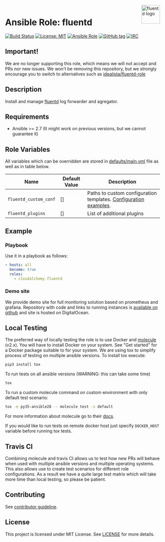 <a href="https://www.fluentd.org">
    <img src="https://www.fluentd.org/assets/img/miscellany/fluentd-logo.png" alt="fluentd logo" title="fluentd" align="right" height="60" />
</a>

# Ansible Role: fluentd

[![Build Status](https://travis-ci.org/cloudalchemy/ansible-fluentd.svg?branch=master)](https://travis-ci.org/cloudalchemy/ansible-fluentd)
[![License: MIT](https://img.shields.io/badge/license-MIT%20License-brightgreen.svg)](https://opensource.org/licenses/MIT)
[![Ansible Role](http://img.shields.io/badge/ansible%20role-cloudalchemy.fluentd-blue.svg)](https://galaxy.ansible.com/cloudalchemy/fluentd/)
[![GitHub tag](https://img.shields.io/github/tag/cloudalchemy/ansible-fluentd.svg)](https://github.com/cloudalchemy/ansible-fluentd/tags)
[![IRC](https://img.shields.io/badge/irc.freenode.net-%23cloudalchemy-yellow.svg)](https://kiwiirc.com/nextclient/#ircs://irc.freenode.net/#cloudalchemy)

## Important!

We are no longer supporting this role, which means we will not accept and PRs nor new issues. We won't be removing this repository, but we strongly encourage you to switch to alternatives such as [idealista/fluentd-role](https://github.com/idealista/fluentd-role)

## Description

Install and manage [fluentd](https://github.com/fluent/fluentd) log forwarder and agregator.

## Requirements

- Ansible >= 2.7 (It might work on previous versions, but we cannot guarantee it)

## Role Variables

All variables which can be overridden are stored in [defaults/main.yml](defaults/main.yml) file as well as in table below.

| Name           | Default Value | Description                        |
| -------------- | ------------- | -----------------------------------|
| `fluentd_custom_conf` | [] | Paths to custom configuration templates. [Configuration examples]( https://github.com/fluent/fluentd/tree/master/example). |
| `fluentd_plugins` | [] | List of additional plugins |

## Example

### Playbook

Use it in a playbook as follows:
```yaml
- hosts: all
  become: true
  roles:
    - cloudalchemy.fluentd
```

### Demo site

We provide demo site for full monitoring solution based on prometheus and grafana. Repository with code and links to running instances is [available on github](https://github.com/cloudalchemy/demo-site) and site is hosted on DigitalOcean.

## Local Testing

The preferred way of locally testing the role is to use Docker and [molecule](https://github.com/metacloud/molecule) (v2.x). You will have to install Docker on your system. See "Get started" for a Docker package suitable to for your system.
We are using tox to simplify process of testing on multiple ansible versions. To install tox execute:
```sh
pip3 install tox
```
To run tests on all ansible versions (WARNING: this can take some time)
```sh
tox
```
To run a custom molecule command on custom environment with only default test scenario:
```sh
tox -e py35-ansible28 -- molecule test -s default
```
For more information about molecule go to their [docs](http://molecule.readthedocs.io/en/latest/).

If you would like to run tests on remote docker host just specify `DOCKER_HOST` variable before running tox tests.

## Travis CI

Combining molecule and travis CI allows us to test how new PRs will behave when used with multiple ansible versions and multiple operating systems. This also allows use to create test scenarios for different role configurations. As a result we have a quite large test matrix which will take more time than local testing, so please be patient.

## Contributing

See [contributor guideline](CONTRIBUTING.md).

## License

This project is licensed under MIT License. See [LICENSE](/LICENSE) for more details.
